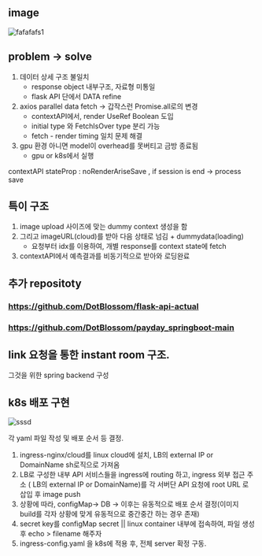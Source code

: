 ## image
![fafafafs1](https://github.com/user-attachments/assets/59b7e007-c589-476b-b63d-fe2ae4847427)

## problem -> solve
  1. 데이터 상세 구조 불일치
      - response object 내부구조, 자료형 미통일
      - flask API 단에서 DATA refine 
  2. axios parallel data fetch -> 갑작스런 Promise.all로의 변경
      - contextAPI에서, render UseRef Boolean 도입
      - initial type 와 FetchIsOver type 분리 가능
      - fetch - render timing 일치 문제 해결
  3. gpu 환경 아니면 model이 overhead를 못버티고 금방 종료됨
      - gpu or k8s에서 실행
  
contextAPI stateProp : noRenderAriseSave , if session is end -> process save

## 특이 구조
  1. image upload 사이즈에 맞는 dummy context 생성을 함
  2. 그리고 imageURL(cloud)를 받아 다음 상태로 넘김 + dummydata(loading)
      - 요청부터 idx를 이용하여, 개별 response를 context state에 fetch
  3. contextAPI에서 예측결과를 비동기적으로 받아와 로딩완료


## 추가 repositoty
### https://github.com/DotBlossom/flask-api-actual
### https://github.com/DotBlossom/payday_springboot-main

## link 요청을 통한 instant room 구조.
그것을 위한 spring backend 구성

## k8s 배포 구현
![sssd](https://github.com/user-attachments/assets/115ed7d7-b8a4-4acf-9ff2-47b98b140f1b)

각 yaml 파일 작성 및 배포 순서 등 결정.

  1. ingress-nginx/cloud를 linux cloud에 설치, LB의 external IP or DomainName sh로직으로 가져옴
  2. LB로 구성한 내부 API 서비스들을 ingress에 routing 하고, ingress 외부 접근 주소 ( LB의 external IP or DomainName)를
     각 서버단 API 요청에 root URL 로 삽입 후 image push
  3. 상황에 따라, configMap-> DB -> 이후는 유동적으로 배포 순서 결정(이미지 build를 각자 상황에 맞게 유동적으로 중간중간 하는 경우 존재)
  4. secret key를 configMap secret || linux container 내부에 접속하여, 파일 생성 후 echo > filename 해주자
  5. ingress-config.yaml 을 k8s에 적용 후, 전체 server 확정 구동.
